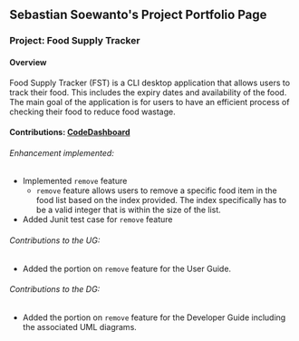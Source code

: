 ## Sebastian Soewanto's Project Portfolio Page
### Project: Food Supply Tracker

#### Overview
Food Supply Tracker (FST) is a CLI desktop application that allows users to
track their food. This includes the expiry dates and availability of the food.
The main goal of the application is for users to have an efficient process of
checking their food to reduce food wastage.

#### Contributions: [CodeDashboard](https://nus-cs2113-ay2223s2.github.io/tp-dashboard/?search=SebastianSoewanto&sort=groupTitle&sortWithin=title&timeframe=commit&mergegroup=&groupSelect=groupByRepos&breakdown=true&checkedFileTypes=docs~functional-code~test-code~other&since=2023-02-17&tabOpen=false&zFR=false)

###### Enhancement implemented:
* Implemented `remove` feature
    * `remove` feature allows users to remove a specific food item in the 
  food list based on the index provided. The index specifically has to be
  a valid integer that is within the size of the list.
* Added Junit test case for `remove` feature

###### Contributions to the UG:
* Added the portion on `remove` feature for the User Guide.

###### Contributions to the DG:
* Added the portion on `remove` feature for the Developer Guide including the associated UML diagrams.
